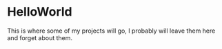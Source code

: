 # HelloWorld
This is where some of my projects will go, I probably will leave them here and forget about them.
